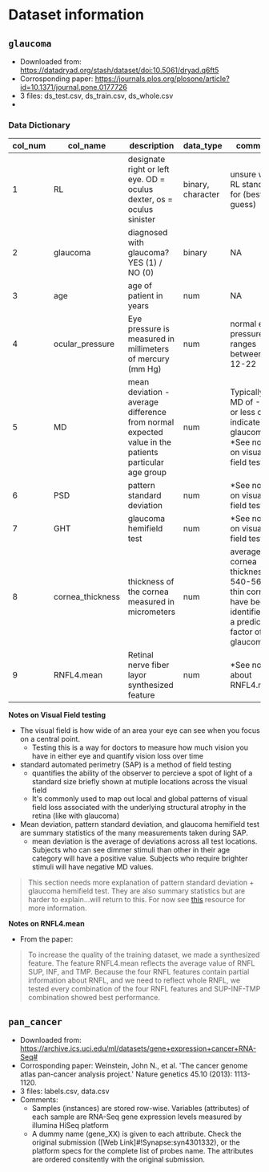 # Dataset information

## `glaucoma`

- Downloaded from: https://datadryad.org/stash/dataset/doi:10.5061/dryad.q6ft5
- Corrosponding paper: https://journals.plos.org/plosone/article?id=10.1371/journal.pone.0177726
- 3 files: ds_test.csv, ds_train.csv, ds_whole.csv
-

### Data Dictionary

| col_num  |  col_name |  description |  data_type |  comment |
|---|---|---|---|---|
| 1 | RL | designate right or left eye. OD = oculus dexter, os = oculus sinister | binary, character | unsure what RL stands for (best guess) |
| 2 | glaucoma | diagnosed with glaucoma? YES (1) / NO (0) | binary | NA |
| 3 | age | age of patient in years | num | NA |
| 4 | ocular_pressure | Eye pressure is measured in millimeters of mercury (mm Hg) | num | normal eye pressure ranges between 12-22 |
| 5 | MD | mean deviation - average difference from normal expected value in the patients particular age group | num | Typically, an MD of -2.00 or less could indicate glaucoma. *See notes on visual field testing |
| 6 | PSD | pattern standard deviation  | num | *See notes on visual field testing |
| 7 | GHT  | glaucoma hemifield test | num | *See notes on visual field testing |
| 8 | cornea_thickness | thickness of the cornea measured in micrometers | num | average cornea thickness is 540-565, thin corneas have been identified as a predictive factor of glaucoma |
| 9 | RNFL4.mean | Retinal nerve fiber layor synthesized feature | num | *See notes about RNFL4.mean |

**Notes on Visual Field testing**

- The visual field is how wide of an area your eye can see when you focus on a central point.
  - Testing this is a way for doctors to measure how much vision you have in either eye and quantify vision loss over time
- standard automated perimetry (SAP) is a method of field testing
  - quantifies the ability of the observer to percieve a spot of light of a standard size briefly shown at mutiple locations across the visual field
  - It's commonly used to map out local and global patterns of visual field loss associated with the underlying structural atrophy in the retina (like with glaucoma)
- Mean deviation, pattern standard deviation, and glaucoma hemifield test are summary statistics of the many measurements taken during SAP.
  - mean deviation is the average of deviations across all test locations. Subjects who can see dimmer stimuli than other in their age category will have a positive value. Subjects who require brighter stimuli will have negative MD values.

>This section needs more explanation of pattern standard deviation + glaucoma hemifield test. They are also summary statistics but are harder to explain...will return to this. For now see [this](https://eyewiki.aao.org/Standard_Automated_Perimetry#Identifying_Glaucomatous_VF_Loss_on_SAP) resource for more information.

**Notes on RNFL4.mean**

- From the paper:

>To increase the quality of the training dataset, we made a synthesized feature. The feature RNFL4.mean reflects the average value of RNFL SUP, INF, and TMP. Because the four RNFL features contain partial information about RNFL, and we need to reflect whole RNFL, we tested every combination of the four RNFL features and SUP-INF-TMP combination showed best performance.

## `pan_cancer`

- Downloaded from: https://archive.ics.uci.edu/ml/datasets/gene+expression+cancer+RNA-Seq#
- Corrosponding paper: Weinstein, John N., et al. 'The cancer genome atlas pan-cancer analysis project.' Nature genetics 45.10 (2013): 1113-1120.
- 3 files: labels.csv, data.csv
- Comments:
  - Samples (instances) are stored row-wise. Variables (attributes) of each sample are RNA-Seq gene expression levels measured by illumina HiSeq platform
  - A dummy name (gene_XX) is given to each attribute. Check the original submission ([Web Link]#!Synapse:syn4301332), or the platform specs for the complete list of probes name. The attributes are ordered consitently with the original submission.

